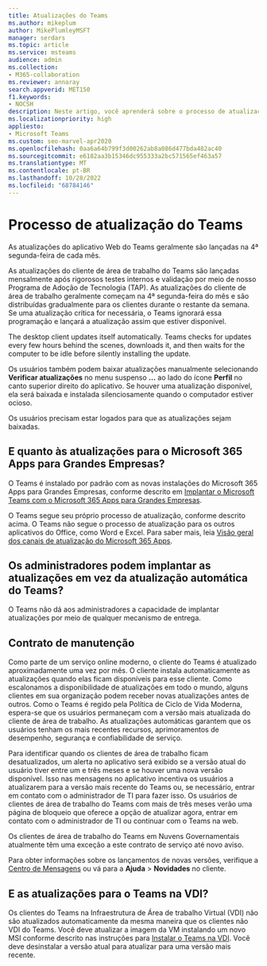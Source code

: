 ```yaml
---
title: Atualizações do Teams
ms.author: mikeplum
author: MikePlumleyMSFT
manager: serdars
ms.topic: article
ms.service: msteams
audience: admin
ms.collection:
- M365-collaboration
ms.reviewer: annaray
search.appverid: MET150
f1.keywords:
- NOCSH
description: Neste artigo, você aprenderá sobre o processo de atualização do cliente de área de trabalho do Microsoft Teams.
ms.localizationpriority: high
appliesto:
- Microsoft Teams
ms.custom: seo-marvel-apr2020
ms.openlocfilehash: 0aa6a64b799f3d00262ab8a086d477bda482ac40
ms.sourcegitcommit: e6182aa3b15346dc955333a2bc571565ef463a57
ms.translationtype: MT
ms.contentlocale: pt-BR
ms.lasthandoff: 10/28/2022
ms.locfileid: "68784146"
---
```

# <a name="teams-update-process"></a>Processo de atualização do Teams

As atualizações do aplicativo Web do Teams geralmente são lançadas na 4ª segunda-feira de cada mês.

As atualizações do cliente de área de trabalho do Teams são lançadas mensalmente após rigorosos testes internos e validação por meio de nosso Programa de Adoção de Tecnologia (TAP). As atualizações do cliente de área de trabalho geralmente começam na 4ª segunda-feira do mês e são distribuídas gradualmente para os clientes durante o restante da semana. Se uma atualização crítica for necessária, o Teams ignorará essa programação e lançará a atualização assim que estiver disponível.

The desktop client updates itself automatically. Teams checks for updates every few hours behind the scenes, downloads it, and then waits for the computer to be idle before silently installing the update.

Os usuários também podem baixar atualizações manualmente selecionando **Verificar atualizações** no menu suspenso **...** ao lado do ícone **Perfil** no canto superior direito do aplicativo. Se houver uma atualização disponível, ela será baixada e instalada silenciosamente quando o computador estiver ocioso.

Os usuários precisam estar logados para que as atualizações sejam baixadas.

## <a name="what-about-updates-to-microsoft-365-apps-for-enterprise"></a>E quanto às atualizações para o Microsoft 365 Apps para Grandes Empresas?

O Teams é instalado por padrão com as novas instalações do Microsoft 365 Apps para Grandes Empresas, conforme descrito em [Implantar o Microsoft Teams com o Microsoft 365 Apps para Grandes Empresas](/DeployOffice/teams-install).

O Teams segue seu próprio processo de atualização, conforme descrito acima. O Teams não segue o processo de atualização para os outros aplicativos do Office, como Word e Excel. Para saber mais, leia [Visão geral dos canais de atualização do Microsoft 365 Apps](/DeployOffice/overview-update-channels).

## <a name="can-admins-deploy-updates-instead-of-teams-auto-updating"></a>Os administradores podem implantar as atualizações em vez da atualização automática do Teams?

O Teams não dá aos administradores a capacidade de implantar atualizações por meio de qualquer mecanismo de entrega.

## <a name="servicing-agreement"></a>Contrato de manutenção

Como parte de um serviço online moderno, o cliente do Teams é atualizado aproximadamente uma vez por mês. O cliente instala automaticamente as atualizações quando elas ficam disponíveis para esse cliente. Como escalonamos a disponibilidade de atualizações em todo o mundo, alguns clientes em sua organização podem receber novas atualizações antes de outros. Como o Teams é regido pela Política de Ciclo de Vida Moderna, espera-se que os usuários permaneçam com a versão mais atualizada do cliente de área de trabalho. As atualizações automáticas garantem que os usuários tenham os mais recentes recursos, aprimoramentos de desempenho, segurança e confiabilidade de serviço.

Para identificar quando os clientes de área de trabalho ficam desatualizados, um alerta no aplicativo será exibido se a versão atual do usuário tiver entre um e três meses e se houver uma nova versão disponível. Isso nas mensagens no aplicativo incentiva os usuários a atualizarem para a versão mais recente do Teams ou, se necessário, entrar em contato com o administrador de TI para fazer isso. Os usuários de clientes de área de trabalho do Teams com mais de três meses verão uma página de bloqueio que oferece a opção de atualizar agora, entrar em contato com o administrador de TI ou continuar com o Teams na web.

Os clientes de área de trabalho do Teams em Nuvens Governamentais atualmente têm uma exceção a este contrato de serviço até novo aviso.

Para obter informações sobre os lançamentos de novas versões, verifique a [Centro de Mensagens](https://admin.microsoft.com/AdminPortal/Home#/MessageCenter) ou vá para a **Ajuda** > **Novidades** no cliente.

## <a name="what-about-updates-to-teams-on-vdi"></a>E as atualizações para o Teams na VDI?

Os clientes do Teams na Infraestrutura de Área de trabalho Virtual (VDI) não são atualizados automaticamente da mesma maneira que os clientes não VDI do Teams. Você deve atualizar a imagem da VM instalando um novo MSI conforme descrito nas instruções para [Instalar o Teams na VDI](teams-for-vdi.md). Você deve desinstalar a versão atual para atualizar para uma versão mais recente.
